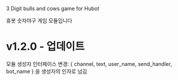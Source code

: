 3 Digit bulls and cows game for Hubot

휴봇 숫자야구 게임 모듈입니다



v1.2.0 - 업데이트
=================

모듈 생성자 인터페이스 변경:
{ channel, text, user_name, send_handler, bot_name } 을 생성자의 인자로 넘김






